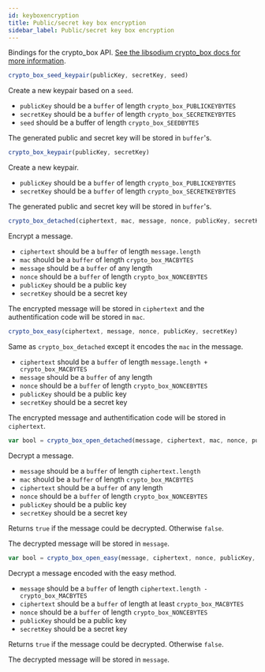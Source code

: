 ```yaml
---
id: keyboxencryption
title: Public/secret key box encryption
sidebar_label: Public/secret key box encryption
---
```


Bindings for the crypto_box API. [See the libsodium crypto_box docs for more information](https://download.libsodium.org/doc/public-key_cryptography/authenticated_encryption).

``` js
crypto_box_seed_keypair(publicKey, secretKey, seed)
```
Create a new keypair based on a `seed`.
* `publicKey` should be a `buffer` of length `crypto_box_PUBLICKEYBYTES`
* `secretKey` should be a `buffer` of length `crypto_box_SECRETKEYBYTES`
* `seed` should be a buffer of length `crypto_box_SEEDBYTES`

The generated public and secret key will be stored in `buffer`'s.

``` js
crypto_box_keypair(publicKey, secretKey)
```
Create a new keypair.
* `publicKey` should be a `buffer` of length `crypto_box_PUBLICKEYBYTES`
* `secretKey` should be a `buffer` of length `crypto_box_SECRETKEYBYTES`

The generated public and secret key will be stored in `buffer`'s.

``` js
crypto_box_detached(ciphertext, mac, message, nonce, publicKey, secretKey)
```
Encrypt a message.
* `ciphertext` should be a `buffer` of length `message.length`
* `mac` should be a `buffer` of length `crypto_box_MACBYTES`
* `message` should be a `buffer` of any length
* `nonce` should be a `buffer` of length `crypto_box_NONCEBYTES`
* `publicKey` should be a public key
* `secretKey` should be a secret key

The encrypted message will be stored in `ciphertext` and the authentification code will be stored in `mac`.

``` js
crypto_box_easy(ciphertext, message, nonce, publicKey, secretKey)
```
Same as `crypto_box_detached` except it encodes the `mac` in the message.
* `ciphertext` should be a `buffer` of length `message.length + crypto_box_MACBYTES`
* `message` should be a `buffer` of any length
* `nonce` should be a `buffer` of length `crypto_box_NONCEBYTES`
* `publicKey` should be a public key
* `secretKey` should be a secret key

The encrypted message and authentification code will be stored in `ciphertext`.

``` js
var bool = crypto_box_open_detached(message, ciphertext, mac, nonce, publicKey, secretKey)
```
Decrypt a message.
* `message` should be a `buffer` of length `ciphertext.length`
* `mac` should be a `buffer` of length `crypto_box_MACBYTES`
* `ciphertext` should be a `buffer` of any length
* `nonce` should be a `buffer` of length `crypto_box_NONCEBYTES`
* `publicKey` should be a public key
* `secretKey` should be a secret key

Returns `true` if the message could be decrypted. Otherwise `false`.

The decrypted message will be stored in `message`.

``` js
var bool = crypto_box_open_easy(message, ciphertext, nonce, publicKey, secretKey)
```
Decrypt a message encoded with the easy method.
* `message` should be a `buffer` of length `ciphertext.length - crypto_box_MACBYTES`
* `ciphertext` should be a `buffer` of length at least `crypto_box_MACBYTES`
* `nonce` should be a `buffer` of length `crypto_box_NONCEBYTES`
* `publicKey` should be a public key
* `secretKey` should be a secret key

Returns `true` if the message could be decrypted. Otherwise `false`.

The decrypted message will be stored in `message`.
